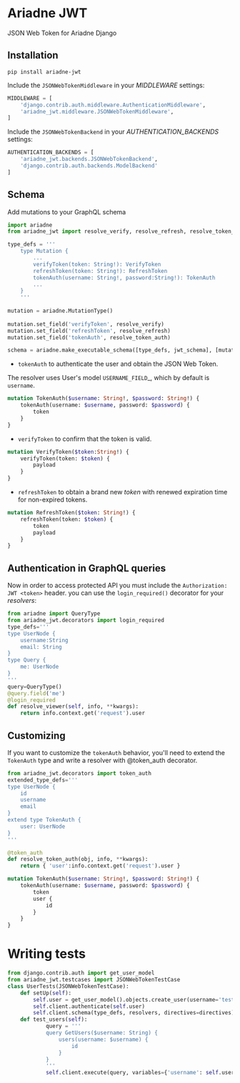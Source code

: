# Ariadne JWT

JSON Web Token for Ariadne Django


## Installation
~~~shell script
pip install ariadne-jwt
~~~

Include the `JSONWebTokenMiddleware` in your *MIDDLEWARE* settings:

~~~python
MIDDLEWARE = [
    'django.contrib.auth.middleware.AuthenticationMiddleware',
    'ariadne_jwt.middleware.JSONWebTokenMiddleware',
]
~~~

Include the `JSONWebTokenBackend` in your *AUTHENTICATION_BACKENDS* settings:

~~~python
AUTHENTICATION_BACKENDS = [
    'ariadne_jwt.backends.JSONWebTokenBackend',
    'django.contrib.auth.backends.ModelBackend'
]
~~~

## Schema

Add mutations to your GraphQL schema

~~~python
import ariadne
from ariadne_jwt import resolve_verify, resolve_refresh, resolve_token_auth, jwt_schema, GenericScalar

type_defs = '''
    type Mutation {
        ...
        verifyToken(token: String!): VerifyToken
        refreshToken(token: String!): RefreshToken
        tokenAuth(username: String!, password:String!): TokenAuth
        ...
    }
    '''
    
mutation = ariadne.MutationType()
    
mutation.set_field('verifyToken', resolve_verify)
mutation.set_field('refreshToken', resolve_refresh)
mutation.set_field('tokenAuth', resolve_token_auth)

schema = ariadne.make_executable_schema([type_defs, jwt_schema], [mutation, GenericScalar])
~~~


- `tokenAuth` to authenticate the user and obtain the JSON Web Token.

The resolver uses User's model `USERNAME_FIELD`_, which by default is ``username``.

~~~graphql
mutation TokenAuth($username: String!, $password: String!) {
    tokenAuth(username: $username, password: $password) {
        token
    }
}
~~~


- `verifyToken` to confirm that the token is valid.

~~~graphql
mutation VerifyToken($token:String!) {
    verifyToken(token: $token) {
        payload
    }
}
~~~

- `refreshToken` to obtain a brand new *token* with renewed expiration time for non-expired tokens.

~~~graphql
mutation RefreshToken($token: String!) {
    refreshToken(token: $token) {
        token
        payload
    }
}
~~~

## Authentication in GraphQL queries

Now in order to access protected API you must include the ``Authorization: JWT <token>`` header.
you can use the ``login_required()`` decorator for your *resolvers*:

~~~python
from ariadne import QueryType
from ariadne_jwt.decorators import login_required
type_defs='''
type UserNode {
    username:String
    email: String
}
type Query {
    me: UserNode
}
'''
query=QueryType()
@query.field('me')
@login_required
def resolve_viewer(self, info, **kwargs):
    return info.context.get('request').user
~~~

## Customizing

If you want to customize the ``tokenAuth`` behavior, you'll need to extend the ``TokenAuth`` type and write a resolver with @token_auth decorator.

~~~python
from ariadne_jwt.decorators import token_auth
extended_type_defs='''
type UserNode {
    id
    username
    email
}
extend type TokenAuth {
    user: UserNode
}
'''

@token_auth
def resolve_token_auth(obj, info, **kwargs):
    return { 'user':info.context.get('request').user }
~~~

~~~graphql
mutation TokenAuth($username: String!, $password: String!) {
    tokenAuth(username: $username, password: $password) {
        token
        user {
            id
        }
    }
}
~~~

# Writing tests
~~~python
from django.contrib.auth import get_user_model
from ariadne_jwt.testcases import JSONWebTokenTestCase
class UserTests(JSONWebTokenTestCase):
    def setUp(self):
        self.user = get_user_model().objects.create_user(username='test', password='dolphins')
        self.client.authenticate(self.user)
        self.client.schema(type_defs, resolvers, directives=directives)
    def test_users(self):
            query = '''
            query GetUsers($username: String) {
                users(username: $username) {
                    id
                }
            }
            '''
            self.client.execute(query, variables={'username': self.user.username})
~~~